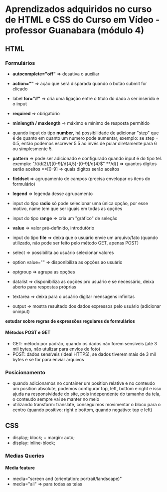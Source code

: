 # Aprendizados adquiridos no curso de HTML e CSS do Curso em Vídeo - professor Guanabara (módulo 4)

## HTML
### Formulários
- **autocomplete="off"** => desativa o auxiliar 
- **action=""** => ação que será disparada quando o botão submit for clicado
- label **for="#"** => cria uma ligação entre o título do dado a ser inserido e o input

- **required** => obrigatório
- **minlength / maxlength** => máximo e mínimo de resposta permitido
- quando input do tipo **number**, há possibilidade de adicionar "step" que é de quanto em quanto um numero pode aumentar, exemplo: se  step = 0.5, então podemos escrever 5.5 ao invés de pular diretamente para 6 ou simplesmente 5.

- **pattern** => pode ser adicionado e configurado quando input é do tipo tel. exemplo: "/(/d{2}/)[0-9]/d{4,5}-[0-9]/d{4}$"
**/d{} => quantos dígitos serão aceitos
**[0-9] => quais digitos serão aceitos

- **fieldset** => agrupamento de campos (precisa envelopar os itens do formulário)
- **legend** => legenda desse agrupamento
- input do tipo **radio** só pode selecionar uma única opção, por esse motivo, name tem que ser iguais em todas as opções

- input do tipo **range** => cria um "gráfico" de seleção
- **value** => valor pré-definido, introdutório
- input do tipo **file** => deixa que o usuário envie um arquivo/fato (quando utilizado, não pode ser feito pelo método GET, apenas POST)

 - select => possibilita ao usuário selecionar valores
 - option value="" => disponibiliza as opções ao usuário
 - optgroup => agrupa as opções

 - datalist => disponibiliza as opções pro usuário e se necessário, deixa aberto para respostas próprias
 - textarea => deixa para o usuário digitar mensagens infinitas
 - output => mostra resultado dos dados expressos pelo usuário (adicionar oninput)

**estudar sobre regras de expressões regulares de formulários**

#### Métodos POST e GET
- GET: método por padrão, quando os dados não forem sensíveis (até 3 mil bytes, não utulizar para envios de foto)
- POST: dados sensíveis (ideal HTTPS), se dados tiverem mais de 3 mil bytes e se for para enviar arquivos

### Posicionamento
- quando adicionamos no container um position relative e no conteudo um position absolute, podemos configurar top, left, bottom e right e isso ajuda na responsividade do site, pois independente do tamanho da tela, o conteudo sempre vai se manter no meio
- utilizando transform: translate, conseguimos movimentar o bloco para o centro (quando positivo: right e bottom, quando negativo: top e left)

## CSS
- display; block; + margin: auto;
- display: inline-block;

### Medias Queries
#### Media feature
- media="screen and (orientation: portrait/landscape)"
- media="all" => para todas as telas